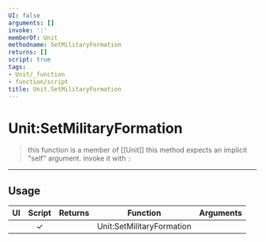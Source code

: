 ```yaml
---
UI: false
arguments: []
invoke: ':'
memberOf: Unit
methodname: SetMilitaryFormation
returns: []
script: true
tags:
- Unit/_function
- function/script
title: Unit.SetMilitaryFormation
---
```

# Unit:SetMilitaryFormation
> this function is a member of [[Unit]]
> this method expects an implicit "self" argument. invoke it with `:`
-----
## Usage
|  UI | Script | Returns | Function | Arguments |
|:---:|:------:|-------:|:--------:|:---------|
| |✓||Unit:SetMilitaryFormation||
